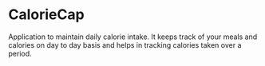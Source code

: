 # CalorieCap
Application to maintain daily calorie intake. It keeps track of your meals and calories on day to day basis and helps in tracking calories taken over a period.
